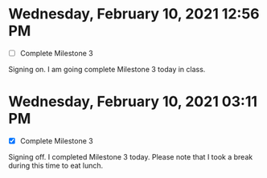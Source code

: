 # Wednesday, February 10, 2021 12:56 PM
- [ ] Complete Milestone 3

Signing on. I am going complete Milestone 3 today in class.

# Wednesday, February 10, 2021 03:11 PM
- [X] Complete Milestone 3

Signing off. I completed Milestone 3 today. Please note that I took a break during this time to eat lunch.

